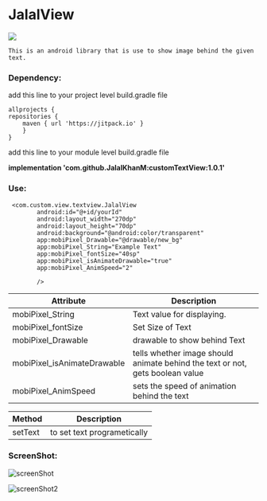 
# JalalView

[![](https://jitpack.io/v/JalalKhanM/customTextView.svg)](https://jitpack.io/#JalalKhanM/customTextView)

    This is an android library that is use to show image behind the given text.

### Dependency:

add this line to your project level build.gradle file

````
allprojects {
repositories {
    maven { url 'https://jitpack.io' }
    }
}
````

add this line to your module level build.gradle file

**implementation 'com.github.JalalKhanM:customTextView:1.0.1'**


### Use:
````
 <com.custom.view.textview.JalalView
        android:id="@+id/yourId"
        android:layout_width="270dp"
        android:layout_height="70dp"
        android:background="@android:color/transparent"
        app:mobiPixel_Drawable="@drawable/new_bg"
        app:mobiPixel_String="Example Text"
        app:mobiPixel_fontSize="40sp"
        app:mobiPixel_isAnimateDrawable="true"
        app:mobiPixel_AnimSpeed="2"
   
        />

````

| Attribute | Description |
| --- | --- |
| mobiPixel_String | Text value for displaying. |
| mobiPixel_fontSize | Set Size of Text |
| mobiPixel_Drawable | drawable to show behind Text |
| mobiPixel_isAnimateDrawable | tells whether image should animate behind the text or not, gets boolean value |
| mobiPixel_AnimSpeed | sets the speed of animation behind the text |

| Method | Description |
| --- | --- |
| setText | to set text programetically |


### ScreenShot:

![screenShot](https://user-images.githubusercontent.com/111576812/212462204-93ea5edc-d6a3-4837-9bc9-3c14bddf3ce0.PNG)


![screenShot2](https://user-images.githubusercontent.com/111576812/212470029-3996dee8-6d53-436a-bdde-67cd7c076419.png)


